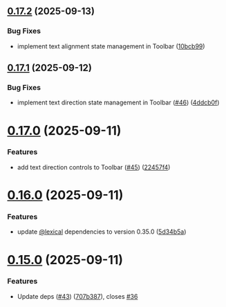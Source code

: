 ## [0.17.2](https://github.com/hackthefutureofeducation/ketabak/compare/v0.17.1...v0.17.2) (2025-09-13)


### Bug Fixes

* implement text alignment state management in Toolbar ([10bcb99](https://github.com/hackthefutureofeducation/ketabak/commit/10bcb99658fb03419cd56c61419efb4da83f0774))



## [0.17.1](https://github.com/hackthefutureofeducation/ketabak/compare/v0.17.0...v0.17.1) (2025-09-12)


### Bug Fixes

* implement text direction state management in Toolbar ([#46](https://github.com/hackthefutureofeducation/ketabak/issues/46)) ([4ddcb0f](https://github.com/hackthefutureofeducation/ketabak/commit/4ddcb0f6a7d62254322988c72c7a2fafb8605430))



# [0.17.0](https://github.com/hackthefutureofeducation/ketabak/compare/v0.16.0...v0.17.0) (2025-09-11)


### Features

* add text direction controls to Toolbar ([#45](https://github.com/hackthefutureofeducation/ketabak/issues/45)) ([22457f4](https://github.com/hackthefutureofeducation/ketabak/commit/22457f49ad87faad4466636a73c659f30ed4f8f8))



# [0.16.0](https://github.com/hackthefutureofeducation/ketabak/compare/v0.15.0...v0.16.0) (2025-09-11)


### Features

* update [@lexical](https://github.com/lexical) dependencies to version 0.35.0 ([5d34b5a](https://github.com/hackthefutureofeducation/ketabak/commit/5d34b5a7becdad3077b6962fd33cf846592afa39))



# [0.15.0](https://github.com/hackthefutureofeducation/ketabak/compare/v0.14.1...v0.15.0) (2025-09-11)


### Features

* Update deps ([#43](https://github.com/hackthefutureofeducation/ketabak/issues/43)) ([707b387](https://github.com/hackthefutureofeducation/ketabak/commit/707b3879747edabf971da1fa3d391231774c7885)), closes [#36](https://github.com/hackthefutureofeducation/ketabak/issues/36)



